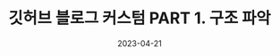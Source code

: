 ---
title: "깃허브 블로그 커스텀 PART 1. 구조 파악"
excerpt: "minimal-mistake의 구조를 파악하고 하나씩 정리했습니다."

categories:
    - Custom Blog
tags:
    - [Blog, Git, Github, Jekyll, Brew, Ruby, rbenv]

toc: true
toc_sticky: true

date: 2023-04-21
last_modified_at: 
---